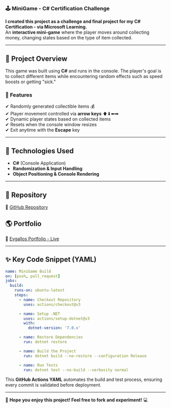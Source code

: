 ### 🕹 **MiniGame - C# Certification Challenge**  
**I created this project as a challenge and final project for my C# Certification - via Microsoft Learning.**  
An **interactive mini-game** where the player moves around collecting money, changing states based on the type of item collected.  

---

## 📌 **Project Overview**  
This game was built using **C#** and runs in the console. The player's goal is to collect different items while encountering random effects such as speed boosts or getting "sick."  

### 🎯 **Features**  
✔ Randomly generated collectible items 💰  
✔ Player movement controlled via **arrow keys** ⬆⬇⬅➡  
✔ Dynamic player states based on collected items  
✔ Resets when the console window resizes  
✔ Exit anytime with the **Escape** key  

---

## 🔧 **Technologies Used**  
- **C#** (Console Application)  
- **Randomization & Input Handling**  
- **Object Positioning & Console Rendering**  

---

## 📂 **Repository**  
🔗 [GitHub Repository](https://www.github.com/Evgallos/MiniGame)  

## 🌎 **Portfolio**  
📌 [Evgallos Portfolio - Live](https://www.evgallos.com)  

---

## ✨ **Key Code Snippet (YAML)**  
```yaml
name: MiniGame Build
on: [push, pull_request]
jobs:
  build:
    runs-on: ubuntu-latest
    steps:
      - name: Checkout Repository
        uses: actions/checkout@v3

      - name: Setup .NET
        uses: actions/setup-dotnet@v3
        with:
          dotnet-version: '7.0.x'

      - name: Restore Dependencies
        run: dotnet restore

      - name: Build the Project
        run: dotnet build --no-restore --configuration Release

      - name: Run Tests
        run: dotnet test --no-build --verbosity normal
```
This **GitHub Actions YAML** automates the build and test process, ensuring every commit is validated before deployment.  

---

🚀 **Hope you enjoy this project! Feel free to fork and experiment!** 💻
